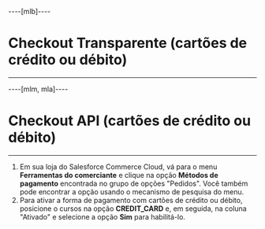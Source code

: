 ----[mlb]----
# Checkout Transparente (cartões de crédito ou débito)

------------
----[mlm, mla]----
# Checkout API (cartões de crédito ou débito)

------------


1. Em sua loja do Salesforce Commerce Cloud, vá para o menu **Ferramentas do comerciante** e clique na opção **Métodos de pagamento** encontrada no grupo de opções "Pedidos". Você também pode encontrar a opção usando o mecanismo de pesquisa do menu.
2. Para ativar a forma de pagamento com cartões de crédito ou débito, posicione o cursos na opção **CREDIT_CARD** e, em seguida, na coluna "Ativado" e selecione a opção **Sim** para habilitá-lo.